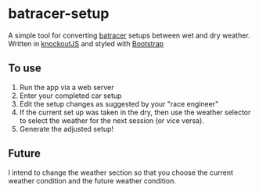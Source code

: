 # batracer-setup
A simple tool for converting [batracer](http://batracer.com/) setups between wet and dry weather. Written in [knockoutJS](http://knockoutjs.com/) and styled with [Bootstrap](http://getbootstrap.com/)

## To use
1. Run the app via a web server
2. Enter your completed car setup
3. Edit the setup changes as suggested by your "race engineer"
4. If the current set up was taken in the dry, then use the weather selector to select the weather for the next session (or vice versa).
5. Generate the adjusted setup!

## Future
I intend to change the weather section so that you choose the current weather condition and the future weather condition.
